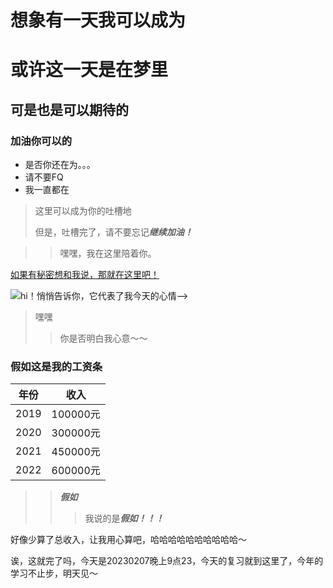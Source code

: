 # 想象有一天我可以成为

# 或许这一天是在梦里

## 可是也是可以期待的

### 加油你可以的

+ 是否你还在为。。。
+ 请不要FQ
+ 我一直都在

> 这里可以成为你的吐槽地
>
> 但是，吐槽完了，请不要忘记***继续加油！***

> > 嘿嘿，我在这里陪着你。

[如果有秘密想和我说，那就在这里吧！](https://wx.mail.qq.com/?from=original_redirect)

![hi！悄悄告诉你，它代表了我今天的心情-->](https://img2.baidu.com/it/u=861863691,2776527252&fm=253&fmt=auto&app=138&f=JPEG?w=800&h=500)

> 嘿嘿
>
> > 你是否明白我心意～～



### 假如这是我的工资条

| 年份 | 收入     |
| ---- | -------- |
| 2019 | 100000元 |
| 2020 | 300000元 |
| 2021 | 450000元 |
| 2022 | 600000元 |



> > ***假如***
> >
> > > 我说的是***假如！！！***



好像少算了总收入，让我用心算吧，哈哈哈哈哈哈哈哈哈哈～



诶，这就完了吗，今天是20230207晚上9点23，今天的复习就到这里了，今年的学习不止步，明天见～





